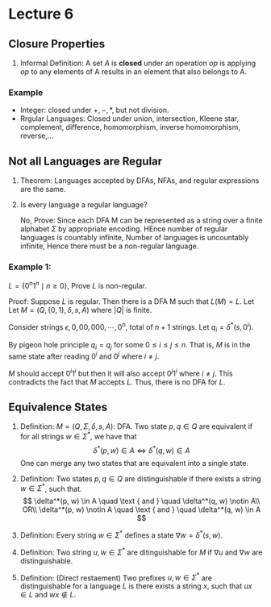 # Lecture 6

## Closure Properties

1. Informal Definition: A set $A$ is **closed** under an operation $op$ is applying $op$ to any elements of A results in an element that also belongs to A. 

### Example

- Integer: closed under $+,-,*$, but not division. 
- Rrgular Languages: Closed under union, intersection, Kleene star, complement, difference, homomorphism, inverse homomorphism, reverse,...



## Not all Languages are Regular

1. Theorem: Languages accepted by DFAs, NFAs, and regular expressions are the same. 

2. Is every language a regular language? 

   No, Prove: Since each DFA M can be represented as a string over a finite alphabet $\Sigma$ by appropriate encoding. HEnce number of regular languages is countably infinite, Number of languages is uncountably infinite, Hence there must be a non-regular language. 



### Example 1: 

$L=\left\{0^n 1^n \mid n \geq 0\right\}$, Prove $L$ is non-regular.

Proof: Suppose $L$ is regular. Then there is a DFA M such that $L(M)=L$. Let Let $M=(Q,\{0,1\}, \delta, s, A)$ where $|Q|$ is finite.

Consider strings $\epsilon, 0,00,000, \cdots, 0^n$, total of $n+1$ strings. Let $q_i = \delta^*(s,0^i)$. 

By pigeon hole principle $q_i=q_j$ for some $0\le i\le j\le n$. That is, $M$ is in the same state after reading $0^i$ and $0^j$ where $i \neq j$. 

$M$ should accept $0^i 1^i$ but then it will also accept $0^j 1^i$ where $i \neq j$.
This contradicts the fact that $M$ accepts $L$. Thus, there is no DFA for $L$.



## Equivalence States

1. Definition: $M=(Q, \Sigma, \delta, s, A):$ DFA. Two state $p,q\in Q$ are equivalent if for all strings $w\in \Sigma^*$, we have that 
   $$
   \delta^*(p, w) \in A \Longleftrightarrow \delta^*(q, w) \in A
   $$
   One can merge any two states that are equivalent into a single state. 



2. Definition: Two states $p,q\in Q$ are distinguishable if there exists a string $w\in\Sigma^*$, such that.
   $$
   \delta^*(p, w) \in A \quad \text { and } \quad \delta^*(q, w) \notin A\\
   OR\\
   \delta^*(p, w) \notin A \quad \text { and } \quad \delta^*(q, w) \in A
   $$
   

3. Definition: Every string $w\in \Sigma^*$ defines a state $\nabla w=\delta^*(s,w)$.



4. Definition: Two string $u,w\in\Sigma^*$ are ditinguishable for $M$ if $\nabla u$ and $\nabla w$ are distinguishable.



5. Definition: (Direct restaement) Two prefixes $u,w\in\Sigma^*$ are distinguishable for a language $L$ is there exists a string $x$, such that $ux\in L$ and $wx\notin L$. 